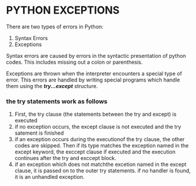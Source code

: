 # PYTHON EXCEPTIONS

There are two types of errors in Python:
1. Syntax Errors
2. Exceptions

Syntax errors are caused by errors in the syntactic presentation of python codes. This includes missing out a colon or parenthesis. 


Exceptions are thrown when the interpreter encounters a special type of error. This errors are handled by writing special programs which handle them using the ***try...except*** structure.


### the try statements work as follows
1. First, the try clause (the statements between the try and except) is executed
2. if no exception occurs, the except clause is not executed and the try satement is finished
3. if an exception occurs during the executionof the try clause, the other codes are skipped. Then if its type matches the exception named in the except keyword, the exccept clause if executed and the execution continues after the try and exccept block.
4. if an exception which does not matchthe excetion named in the  except clause, it is passed on to the outer try statements. if no handler is found, it is an unhandled exception. 


